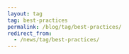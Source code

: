 ```yaml
---
layout: tag
tag: best-practices
permalink: /blog/tag/best-practices/
redirect_from:
  - /news/tag/best-practices/
---
```

